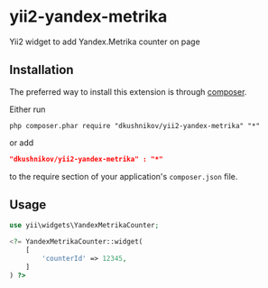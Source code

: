 yii2-yandex-metrika
===================

Yii2 widget to add Yandex.Metrika counter on page


Installation
------------
The preferred way to install this extension is through [composer](http://getcomposer.org/download/).

Either run

```
php composer.phar require "dkushnikov/yii2-yandex-metrika" "*"
```

or add

```json
"dkushnikov/yii2-yandex-metrika" : "*"
```

to the require section of your application's `composer.json` file.

Usage
-----
```php
use yii\widgets\YandexMetrikaCounter;

<?= YandexMetrikaCounter::widget(
    [
        'counterId' => 12345,
    ]
) ?>
```